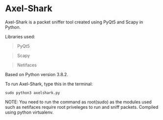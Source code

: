 # Axel-Shark

Axel-Shark is a packet sniffer tool created using PyQt5 and Scapy in Python.

Libraries used: 
> PyQt5

> Scapy

> Netifaces

Based on Python version 3.8.2.

To run Axel-Shark, type this in the terminal:

~~~
sudo python3 axelshark.py
~~~

NOTE: You need to run the command as root(sudo) as the modules used such as netifaces
require root priveleges to run and sniff packets.
Compiled using python virtualenv.
